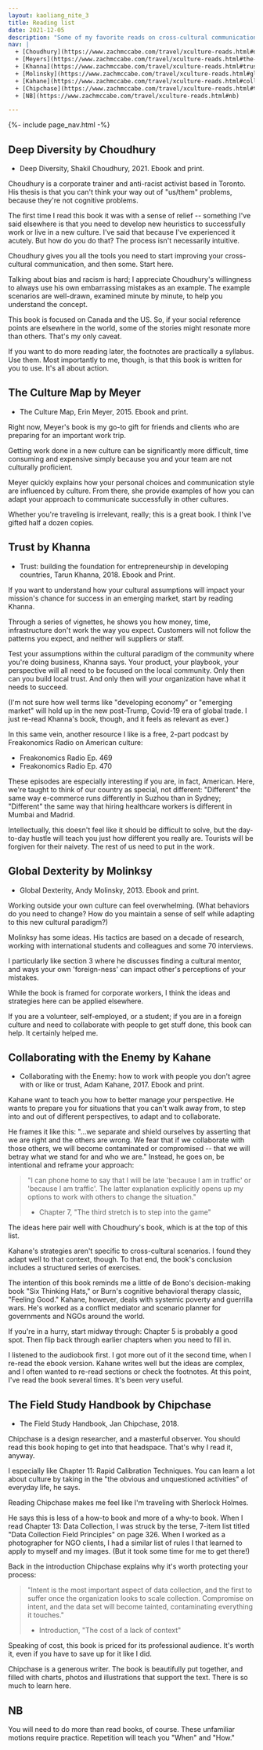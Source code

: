 ```yaml
---
layout: kaoliang_nite_3
title: Reading list
date: 2021-12-05
description: "Some of my favorite reads on cross-cultural communication. Biased towards the practical."
nav: |
  + [Choudhury](https://www.zachmccabe.com/travel/xculture-reads.html#deep-diversity-by-choudhury)
  + [Meyers](https://www.zachmccabe.com/travel/xculture-reads.html#the-culture-map-by-meyer)
  + [Khanna](https://www.zachmccabe.com/travel/xculture-reads.html#trust-by-khanna)
  + [Molinsky](https://www.zachmccabe.com/travel/xculture-reads.html#global-dexterity-by-molinksy)
  + [Kahane](https://www.zachmccabe.com/travel/xculture-reads.html#collaborating-with-the-enemy-by-kahane)
  + [Chipchase](https://www.zachmccabe.com/travel/xculture-reads.html#the-field-study-handbook-by-chipchase)
  + [NB](https://www.zachmccabe.com/travel/xculture-reads.html#nb)

---
```



{%- include page_nav.html -%}


## Deep Diversity by Choudhury

- Deep Diversity, Shakil Choudhury, 2021. Ebook and print.

Choudhury is a corporate trainer and anti-racist activist based in Toronto. His thesis is that you can't think your way out of "us/them" problems, because they're not cognitive problems. 

The first time I read this book it was with a sense of relief -- something I've said elsewhere is that you need to develop new heuristics to successfully work or live in a new culture. I've said that because I've experienced it acutely. But how do you do that? The process isn't necessarily intuitive.

Choudhury gives you all the tools you need to start improving your cross-cultural communication, and then some. Start here.

Talking about bias and racism is hard; I appreciate Choudhury's willingness to always use his own embarrassing mistakes as an example. The example scenarios are well-drawn, examined minute by minute, to help you understand the concept.

This book is focused on Canada and the US. So, if your social reference points are elsewhere in the world, some of the stories might resonate more than others. That's my only caveat.

If you want to do more reading later, the footnotes are practically a syllabus. Use them.  Most importantly to me, though, is that this book is written for you to use. It's all about action.




## The Culture Map by Meyer

- The Culture Map, Erin Meyer, 2015. Ebook and print.

Right now, Meyer's book is my go-to gift for friends and clients who are preparing for an important work trip.

Getting work done in a new culture can be significantly more difficult, time consuming and expensive simply because you and your team are not culturally proficient.

Meyer quickly explains how your personal choices and communication style are influenced by culture. From there, she provide examples of how you can adapt your approach to communicate successfully in other cultures.

Whether you're traveling is irrelevant, really; this is a great book. I think I've gifted half a dozen copies.




## Trust by Khanna

- Trust: building the foundation for entrepreneurship in developing countries, Tarun Khanna, 2018. Ebook and Print.

If you want to understand how your cultural assumptions will impact your mission's chance for success in an emerging market, start by reading Khanna.

Through a series of vignettes, he shows you how money, time, infrastructure don't work the way you expect. Customers will not follow the patterns you expect, and neither will suppliers or staff.

Test your assumptions within the cultural paradigm of the community where you're doing business, Khanna says. Your product, your playbook, your perspective will all need to be focused on the local community. Only then can you build local trust. And only then will your organization have what it needs to succeed.

(I'm not sure how well terms like "developing economy" or "emerging market" will hold up in the new post-Trump, Covid-19 era of global trade. I just re-read Khanna's book, though, and it feels as relevant as ever.)

In this same vein, another resource I like is a free, 2-part podcast by Freakonomics Radio on American culture:

- Freakonomics Radio Ep. 469
- Freakonomics Radio Ep. 470

These episodes are especially interesting if you are, in fact, American. Here, we're taught to think of our country as special, not different: "Different" the same way e-commerce runs differently in Suzhou than in Sydney; "Different" the same way that hiring healthcare workers is different in Mumbai and Madrid.

Intellectually, this doesn't feel like it should be difficult to solve, but the day-to-day hustle will teach you just how different you really are. Tourists will be forgiven for their naivety. The rest of us need to put in the work.




## Global Dexterity by Molinksy

- Global Dexterity, Andy Molinsky, 2013. Ebook and print.

Working outside your own culture can feel overwhelming. (What behaviors do you need to change? How do you maintain a sense of self while adapting to this new cultural paradigm?)

Molinksy has some ideas. His tactics are based on a decade of research, working with international students and colleagues and some 70 interviews.

I particularly like section 3 where he discusses finding a cultural mentor, and ways your own 'foreign-ness' can impact other's perceptions of your mistakes.

While the book is framed for corporate workers, I think the ideas and strategies here can be applied elsewhere.

If you are a volunteer, self-employed, or a student; if you are in a foreign culture and need to collaborate with people to get stuff done, this book can help. It certainly helped me.




## Collaborating with the Enemy by Kahane

- Collaborating with the Enemy: how to work with people you don't agree with or like or trust, Adam Kahane, 2017. Ebook and print.

Kahane want to teach you how to better manage your perspective. He wants to prepare you for situations that you can't walk away from, to step into and out of different perspectives, to adapt and to collaborate.

He frames it like this: "...we separate and shield ourselves by asserting that we are right and the others are wrong. We fear that if we collaborate with those others, we will become contaminated or compromised -- that we will betray what we stand for and who we are." Instead, he goes on, be intentional and reframe your approach:

> "I can phone home to say that I will be late 'because I am in traffic' or 'because I am traffic'. The latter explanation explicitly opens up my options to work with others to change the situation."
>
> - Chapter 7, "The third stretch is to step into the game"

The ideas here pair well with Choudhury's book, which is at the top of this list. 

Kahane's strategies aren't specific to cross-cultural scenarios. I found they adapt well to that context, though. To that end, the book's conclusion includes a structured series of exercises.

The intention of this book reminds me a little of de Bono's decision-making book "Six Thinking Hats," or Burn's cognitive behavioral therapy classic, "Feeling Good." Kahane, however, deals with systemic poverty and guerrilla wars. He's worked as a conflict mediator and scenario planner for governments and NGOs around the world.

If you're in a hurry, start midway through: Chapter 5 is probably a good spot. Then flip back through earlier chapters when you need to fill in.

I listened to the audiobook first. I got more out of it the second time, when I re-read the ebook version. Kahane writes well but the ideas are complex, and I often wanted to re-read sections or check the footnotes. At this point, I've read the book several times. It's been very useful.




## The Field Study Handbook by Chipchase

- The Field Study Handbook, Jan Chipchase, 2018.

Chipchase is a design researcher, and a masterful observer. You should read this book hoping to get into that headspace. That's why I read it, anyway.

I especially like Chapter 11: Rapid Calibration Techniques. You can learn a lot about culture by taking in the "the obvious and unquestioned activities" of everyday life, he says.

Reading Chipchase makes me feel like I'm traveling with Sherlock Holmes.

He says this is less of a how-to book and more of a why-to book. When I read Chapter 13: Data Collection, I was struck by the terse, 7-item list titled "Data Collection Field Principles" on page 326. When I worked as a photographer for NGO clients, I had a similar list of rules I that learned to apply to myself and my images. (But it took some time for me to get there!)

Back in the introduction Chipchase explains why it's worth protecting your process:

> "Intent is the most important aspect of data collection, and the first to suffer once the organization looks to scale collection. Compromise on intent, and the data set will become tainted, contaminating everything it touches."
> - Introduction, "The cost of a lack of context" 

Speaking of cost, this book is priced for its professional audience. It's worth it, even if you have to save up for it like I did.

Chipchase is a generous writer. The book is beautifully put together, and filled with charts, photos and illustrations that support the text. There is so much to learn here.




## NB

You will need to do more than read books, of course. These unfamiliar motions require practice. Repetition will teach you "When" and "How."
